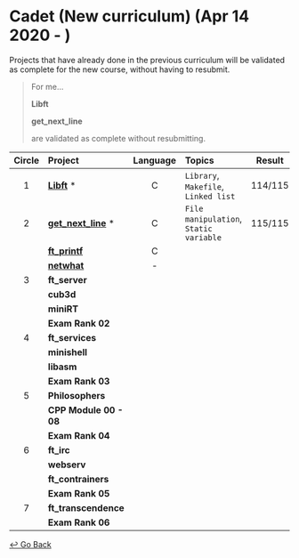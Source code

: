 # Cadet (New curriculum) (Apr 14 2020 - )

Projects that have already done in the previous curriculum will be validated as complete for the new course, without having to resubmit.

>  For me...
>
>  **Libft**
>
>  **get_next_line**
>
>  are validated as complete without resubmitting.



| Circle | Project                | Language | Topics                                 | Result  | PDF                      |
| :----: | :--------------------- | :------: | :------------------------------------- | :-----: | ------------------------ |
|   1    | [**Libft**] *          |    C     | `Library`, `Makefile`, `Linked list`   | 114/115 | [*Libft.en.pdf*]         |
|   2    | [**get_next_line**] *  |    C     | `File manipulation`, `Static variable` | 115/115 | [*get_next_line.en.pdf*] |
|        | [**ft_printf**]        |    C     |                                        |         | [*ft_printf.en.pdf*]     |
|        | [**netwhat**]          |    -     |                                        |         | [*netwhat.en.pdf*]       |
|   3    | **ft_server**          |          |                                        |         |                          |
|        | **cub3d**              |          |                                        |         |                          |
|        | **miniRT**             |          |                                        |         |                          |
|        | **Exam Rank 02**       |          |                                        |         |                          |
|   4    | **ft_services**        |          |                                        |         |                          |
|        | **minishell**          |          |                                        |         |                          |
|        | **libasm**             |          |                                        |         |                          |
|        | **Exam Rank 03**       |          |                                        |         |                          |
|   5    | **Philosophers**       |          |                                        |         |                          |
|        | **CPP Module 00 - 08** |          |                                        |         |                          |
|        | **Exam Rank 04**       |          |                                        |         |                          |
|   6    | **ft_irc**             |          |                                        |         |                          |
|        | **webserv**            |          |                                        |         |                          |
|        | **ft_contrainers**     |          |                                        |         |                          |
|        | **Exam Rank 05**       |          |                                        |         |                          |
|   7    | **ft_transcendence**   |          |                                        |         |                          |
|        | **Exam Rank 06**       |          |                                        |         |                          |

[**Libft**]: https://github.com/lisy0123/42/tree/master/Cadet_old/libft
[**get_next_line**]: https://github.com/lisy0123/42/tree/master/Cadet_old/get_next_line
[**ft_printf**]: https://github.com/lisy0123/42/tree/master/Cadet_new/ft_printf
[**netwhat**]: https://github.com/lisy0123/42/tree/master/Cadet_new/netwhat
[*Libft.en.pdf*]: https://github.com/lisy0123/42/blob/master/Cadet_new/PDF/libft.en.pdf
[*get_next_line.en.pdf*]: https://github.com/lisy0123/42/blob/master/Cadet_new/PDF/get_next_line.en.pdf
[*ft_printf.en.pdf*]: https://github.com/lisy0123/42/blob/master/Cadet_new/PDF/ft_printf.en.pdf
[*netwhat.en.pdf*]: https://github.com/lisy0123/42/blob/master/Cadet_new/PDF/netwhat.en.pdf



[↩️ Go Back](https://github.com/lisy0123/42)